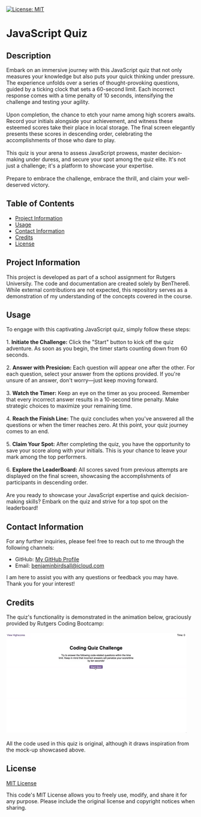[![License: MIT](https://img.shields.io/badge/License-MIT-yellow.svg)](https://opensource.org/licenses/MIT)

# JavaScript Quiz 
  
## Description
  
Embark on an immersive journey with this JavaScript quiz that not only measures your knowledge but also puts your quick thinking under pressure. The experience unfolds over a series of thought-provoking questions, guided by a ticking clock that sets a 60-second limit. Each incorrect response comes with a time penalty of 10 seconds, intensifying the challenge and testing your agility.<br><br>Upon completion, the chance to etch your name among high scorers awaits. Record your initials alongside your achievement, and witness these esteemed scores take their place in local storage. The final screen elegantly presents these scores in descending order, celebrating the accomplishments of those who dare to play.<br><br>This quiz is your arena to assess JavaScript prowess, master decision-making under duress, and secure your spot among the quiz elite. It's not just a challenge; it's a platform to showcase your expertise.<br><br>Prepare to embrace the challenge, embrace the thrill, and claim your well-deserved victory.

## Table of Contents

* [Project Information](#project-information)<br>
* [Usage](#usage)<br>
* [Contact Information](#contact-information)<br>
* [Credits](#credits)<br>
* [License](#license)

## Project Information

This project is developed as part of a school assignment for Rutgers University. The code and documentation are created solely by BenThere6. While external contributions are not expected, this repository serves as a demonstration of my understanding of the concepts covered in the course.

## Usage

To engage with this captivating JavaScript quiz, simply follow these steps:<br><br>1. **Initiate the Challenge:** Click the "Start" button to kick off the quiz adventure. As soon as you begin, the timer starts counting down from 60 seconds.<br><br>2. **Answer with Presicion:** Each question will appear one after the other. For each question, select your answer from the options provided. If you're unsure of an answer, don't worry—just keep moving forward.<br><br>3. **Watch the Timer:** Keep an eye on the timer as you proceed. Remember that every incorrect answer results in a 10-second time penalty. Make strategic choices to maximize your remaining time.<br><br>4. **Reach the Finish Line:** The quiz concludes when you've answered all the questions or when the timer reaches zero. At this point, your quiz journey comes to an end.<br><br>5. **Claim Your Spot:** After completing the quiz, you have the opportunity to save your score along with your initials. This is your chance to leave your mark among the top performers.<br><br>6. **Explore the LeaderBoard:** All scores saved from previous attempts are displayed on the final screen, showcasing the accomplishments of participants in descending order.<br><br>Are you ready to showcase your JavaScript expertise and quick decision-making skills? Embark on the quiz and strive for a top spot on the leaderboard!

## Contact Information

For any further inquiries, please feel free to reach out to me through the following channels:
* GitHub: [My GitHub Profile](https://www.github.com/BenThere6)
* Email: benjaminbirdsall@icloud.com

I am here to assist you with any questions or feedback you may have. Thank you for your interest!

## Credits

The quiz's functionality is demonstrated in the animation below, graciously provided by Rutgers Coding Bootcamp:<br><br>![A user clicks through an interactive coding quiz, then enters initials to save the high score before resetting and starting over.](./Assets/images/04-web-apis-homework-demo.gif)<br><br>All the code used in this quiz is original, although it draws inspiration from the mock-up showcased above.

## License 

[MIT License](https://opensource.org/licenses/MIT)

This code's MIT License allows you to freely use, modify, and share it for any purpose. Please include the original license and copyright notices when sharing.
